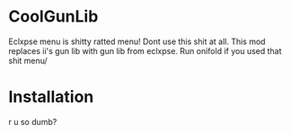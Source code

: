 # CoolGunLib

Eclxpse menu is shitty ratted menu! Dont use this shit at all. This mod replaces ii's gun lib with gun lib from eclxpse. Run onifold if you used that shit menu/

# Installation

r u so dumb?
